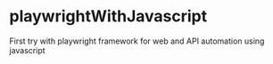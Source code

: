 # playwrightWithJavascript
First try with playwright framework for web and API automation using javascript
